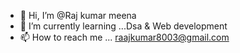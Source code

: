 - 👋 Hi, I’m @Raj kumar meena
- 🌱 I’m currently learning ...Dsa & Web development
- 📫 How to reach me ... raajkumar8003@gmail.com

<!---
Razz2004/Razz2004 is a ✨ special ✨ repository because its `README.md` (this file) appears on your GitHub profile.
You can click the Preview link to take a look at your changes.
--->

